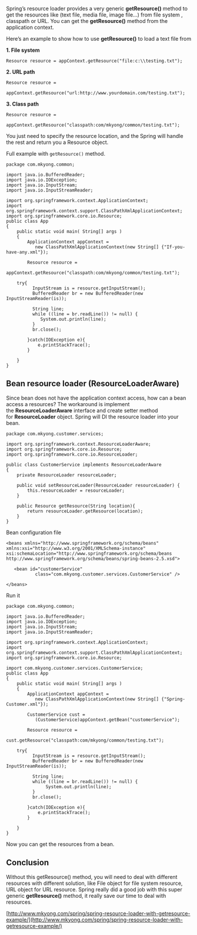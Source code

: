 Spring’s resource loader provides a very generic **getResource()** method to get the resources like (text file, media file, image file…) from file system , classpath or URL. You can get the **getResource()** method from the application context.

Here’s an example to show how to use **getResource()** to load a text file from

**1\. File system**

    Resource resource = appContext.getResource("file:c:\\testing.txt");

**2\. URL path**

    Resource resource =
              appContext.getResource("url:http://www.yourdomain.com/testing.txt");

**3\. Class path**

    Resource resource =
              appContext.getResource("classpath:com/mkyong/common/testing.txt");

You just need to specify the resource location, and the Spring will handle the rest and return you a Resource object.

Full example with `getResource()` method.

    package com.mkyong.common;

    import java.io.BufferedReader;
    import java.io.IOException;
    import java.io.InputStream;
    import java.io.InputStreamReader;

    import org.springframework.context.ApplicationContext;
    import org.springframework.context.support.ClassPathXmlApplicationContext;
    import org.springframework.core.io.Resource;
    public class App
    {
        public static void main( String[] args )
        {
        	ApplicationContext appContext =
        	   new ClassPathXmlApplicationContext(new String[] {"If-you-have-any.xml"});

        	Resource resource =
               appContext.getResource("classpath:com/mkyong/common/testing.txt");

        try{
         	  InputStream is = resource.getInputStream();
              BufferedReader br = new BufferedReader(new InputStreamReader(is));

              String line;
              while ((line = br.readLine()) != null) {
                 System.out.println(line);
           	  }
              br.close();

        	}catch(IOException e){
        		e.printStackTrace();
        	}

        }
    }

## Bean resource loader (ResourceLoaderAware)

Since bean does not have the application context access, how can a bean access a resources? The workaround is implement the **ResourceLoaderAware** interface and create setter method for **ResourceLoader** object. Spring will DI the resource loader into your bean.

    package com.mkyong.customer.services;

    import org.springframework.context.ResourceLoaderAware;
    import org.springframework.core.io.Resource;
    import org.springframework.core.io.ResourceLoader;

    public class CustomerService implements ResourceLoaderAware
    {
    	private ResourceLoader resourceLoader;

    	public void setResourceLoader(ResourceLoader resourceLoader) {
    		this.resourceLoader = resourceLoader;
    	}

    	public Resource getResource(String location){
    		return resourceLoader.getResource(location);
    	}
    }

Bean configuration file

    <beans xmlns="http://www.springframework.org/schema/beans"
    xmlns:xsi="http://www.w3.org/2001/XMLSchema-instance"
    xsi:schemaLocation="http://www.springframework.org/schema/beans
    http://www.springframework.org/schema/beans/spring-beans-2.5.xsd">

       <bean id="customerService"
               class="com.mkyong.customer.services.CustomerService" />

    </beans>

Run it

    package com.mkyong.common;

    import java.io.BufferedReader;
    import java.io.IOException;
    import java.io.InputStream;
    import java.io.InputStreamReader;

    import org.springframework.context.ApplicationContext;
    import org.springframework.context.support.ClassPathXmlApplicationContext;
    import org.springframework.core.io.Resource;

    import com.mkyong.customer.services.CustomerService;
    public class App
    {
        public static void main( String[] args )
        {
        	ApplicationContext appContext =
        	   new ClassPathXmlApplicationContext(new String[] {"Spring-Customer.xml"});

        	CustomerService cust =
               (CustomerService)appContext.getBean("customerService");

        	Resource resource =
                cust.getResource("classpath:com/mkyong/common/testing.txt");

        try{
              InputStream is = resource.getInputStream();
              BufferedReader br = new BufferedReader(new InputStreamReader(is));

              String line;
              while ((line = br.readLine()) != null) {
         	       System.out.println(line);
              }
              br.close();

        	}catch(IOException e){
        		e.printStackTrace();
        	}

        }
    }

Now you can get the resources from a bean.

## Conclusion

Without this getResource() method, you will need to deal with different resources with different solution, like File object for file system resource, URL object for URL resource. Spring really did a good job with this super generic **getResource()** method, it really save our time to deal with resources.

[http://www.mkyong.com/spring/spring-resource-loader-with-getresource-example/](http://www.mkyong.com/spring/spring-resource-loader-with-getresource-example/)
